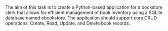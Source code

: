 The aim of this task is to create a Python-based application for a bookstore clerk that allows for efficient management of book inventory using a SQLite database named ebookstore. The application should support core CRUD operations: Create, Read, Update, and Delete book records.


